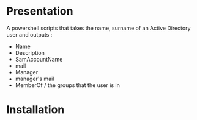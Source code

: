 # Presentation

A powershell scripts that takes the name, surname of an Active Directory user and outputs :
- Name
- Description
- SamAccountName
- mail
- Manager
- manager's mail
- MemberOf / the groups that the user is in

# Installation
